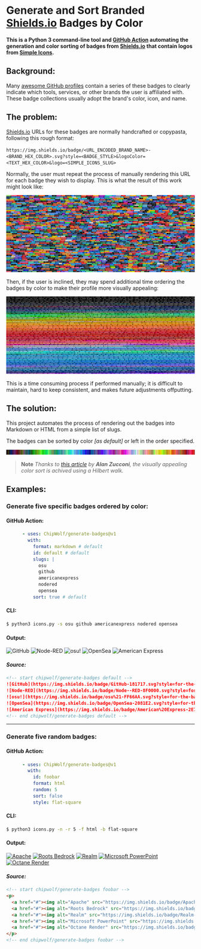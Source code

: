 # Generate and Sort Branded [Shields.io](https://shields.io) Badges by Color

**This is a Python 3 command-line tool and [GitHub Action](https://github.com/features/actions) automating the generation and color sorting of badges from [Shields.io](https://shields.io) that contain logos from [Simple Icons](https://simpleicons.org/).**

## Background:

Many [awesome GitHub profiles](https://github.com/abhisheknaiidu/awesome-github-profile-readme) contain a series of these badges to clearly indicate which tools, services, or other brands the user is affiliated with. These badge collections usually adopt the brand's color, icon, and name.

## The problem:

[Shields.io](https://shields.io) URLs for these badges are normally handcrafted or copypasta, following this rough format:

`https://img.shields.io/badge/<URL_ENCODED_BRAND_NAME>-<BRAND_HEX_COLOR>.svg?style=<BADGE_STYLE>&logoColor=<TEXT_HEX_COLOR>&logo=<SIMPLE_ICONS_SLUG>`

Normally, the user must repeat the process of manually rendering this URL for each badge they wish to display. This is what the result of this work might look like:

![Unsorted Badges](./.github/unsorted.png)

Then, if the user is inclined, they may spend additional time ordering the badges by color to make their profile more visually appealing:

![Sorted Badges](./.github/sorted.png)

This is a time consuming process if performed manually; it is difficult to maintain, hard to keep consistent, and makes future adjustments offputting.

## The solution:

This project automates the process of rendering out the badges into Markdown or HTML from a simple list of slugs.

The badges can be sorted by color _[as default]_ or left in the order specified.

![1D Hilbert sorted colors](./.github/hilbert.png)

> **Note**
> _Thanks to [this article](https://www.alanzucconi.com/2015/09/30/colour-sorting/) by **Alan Zucconi**, the visually appealing color sort is achived using a Hilbert walk._

## Examples:

### Generate five specific badges ordered by color:

#### GitHub Action:

```yaml
      - uses: ChipWolf/generate-badges@v1
        with:
          format: markdown # default
          id: default # default
          slugs: |
            osu
            github
            americanexpress
            nodered
            opensea
          sort: true # default
```

#### CLI:

```bash
$ python3 icons.py -s osu github americanexpress nodered opensea
```

#### Output:

<!-- start chipwolf/generate-badges default -->
![GitHub](https://img.shields.io/badge/GitHub-181717.svg?style=for-the-badge&logo=github&logoColor=white)
![Node-RED](https://img.shields.io/badge/Node--RED-8F0000.svg?style=for-the-badge&logo=nodered&logoColor=white)
![osu!](https://img.shields.io/badge/osu%21-FF66AA.svg?style=for-the-badge&logo=osu&logoColor=white)
![OpenSea](https://img.shields.io/badge/OpenSea-2081E2.svg?style=for-the-badge&logo=opensea&logoColor=white)
![American Express](https://img.shields.io/badge/American%20Express-2E77BC.svg?style=for-the-badge&logo=americanexpress&logoColor=white)
<!-- end chipwolf/generate-badges default -->

#### _Source:_

```markdown
<!-- start chipwolf/generate-badges default -->
![GitHub](https://img.shields.io/badge/GitHub-181717.svg?style=for-the-badge&logo=github&logoColor=white)
![Node-RED](https://img.shields.io/badge/Node--RED-8F0000.svg?style=for-the-badge&logo=nodered&logoColor=white)
![osu!](https://img.shields.io/badge/osu%21-FF66AA.svg?style=for-the-badge&logo=osu&logoColor=white)
![OpenSea](https://img.shields.io/badge/OpenSea-2081E2.svg?style=for-the-badge&logo=opensea&logoColor=white)
![American Express](https://img.shields.io/badge/American%20Express-2E77BC.svg?style=for-the-badge&logo=americanexpress&logoColor=white)
<!-- end chipwolf/generate-badges default -->
```

---

### Generate five random badges:

#### GitHub Action:

```yaml
      - uses: ChipWolf/generate-badges@v1
        with:
          id: foobar
          format: html
          random: 5
          sort: false
          style: flat-square
```

#### CLI:

```bash
$ python3 icons.py -n -r 5 -f html -b flat-square
```

#### Output:

<!-- start chipwolf/generate-badges foobar -->
<p>
  <a href="#"><img alt="Apache" src="https://img.shields.io/badge/Apache-D22128.svg?style=flat-square&logo=apache&logoColor=white"></a>
  <a href="#"><img alt="Roots Bedrock" src="https://img.shields.io/badge/Roots%20Bedrock-525DDC.svg?style=flat-square&logo=rootsbedrock&logoColor=white"></a>
  <a href="#"><img alt="Realm" src="https://img.shields.io/badge/Realm-39477F.svg?style=flat-square&logo=realm&logoColor=white"></a>
  <a href="#"><img alt="Microsoft PowerPoint" src="https://img.shields.io/badge/Microsoft%20PowerPoint-B7472A.svg?style=flat-square&logo=microsoftpowerpoint&logoColor=white"></a>
  <a href="#"><img alt="Octane Render" src="https://img.shields.io/badge/Octane%20Render-000000.svg?style=flat-square&logo=octanerender&logoColor=white"></a>
</p>
<!-- end chipwolf/generate-badges foobar -->

#### _Source:_

```html
<!-- start chipwolf/generate-badges foobar -->
<p>
  <a href="#"><img alt="Apache" src="https://img.shields.io/badge/Apache-D22128.svg?style=flat-square&logo=apache&logoColor=white"></a>
  <a href="#"><img alt="Roots Bedrock" src="https://img.shields.io/badge/Roots%20Bedrock-525DDC.svg?style=flat-square&logo=rootsbedrock&logoColor=white"></a>
  <a href="#"><img alt="Realm" src="https://img.shields.io/badge/Realm-39477F.svg?style=flat-square&logo=realm&logoColor=white"></a>
  <a href="#"><img alt="Microsoft PowerPoint" src="https://img.shields.io/badge/Microsoft%20PowerPoint-B7472A.svg?style=flat-square&logo=microsoftpowerpoint&logoColor=white"></a>
  <a href="#"><img alt="Octane Render" src="https://img.shields.io/badge/Octane%20Render-000000.svg?style=flat-square&logo=octanerender&logoColor=white"></a>
</p>
<!-- end chipwolf/generate-badges foobar -->
```
